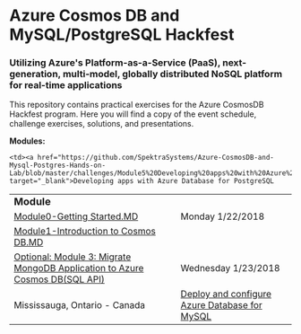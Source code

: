 # Azure Cosmos DB and MySQL/PostgreSQL Hackfest 
### Utilizing Azure's Platform-as-a-Service (PaaS), next-generation, multi-model, globally distributed NoSQL platform for real-time applications

This repository contains practical exercises for the Azure CosmosDB Hackfest program. Here you will find a copy of the event schedule, challenge exercises, solutions, and presentations.

<strong>Modules:</strong>

<table>
  <tr>
    <td><strong><font size="+1">Module</font></strong></td>
  </tr>
  <tr>
    <td><a href="https://github.com/SpektraSystems/Azure-CosmosDB-and-Mysql-Postgres-Hands-on-Lab/blob/master/challenges/Module0-Getting%20Started.MD" target="_blank">Module0-Getting Started.MD</a></td>
    <td>Monday 1/22/2018</td>
  </tr>
  <tr>
    <td><a href="https://github.com/SpektraSystems/Azure-CosmosDB-and-Mysql-Postgres-Hands-on-Lab/blob/master/challenges/Module1-Introduction%20to%20Cosmos%20DB.MD" target="_blank">Module1-Introduction to Cosmos DB.MD</a></td>
  </tr>
    <tr>
    <td><a href="https://github.com/SpektraSystems/Azure-CosmosDB-and-Mysql-Postgres-Hands-on-Lab/blob/master/challenges/Module3-Migrating%20MongoDB%20Apps%20to%20Azure%20Cosmos%20DB(Mongo%20API).MD" target="_blank">Optional: Module 3: Migrate MongoDB Application to Azure Cosmos DB(SQL API)
</a></td>
    <td>Wednesday 1/23/2018</td>
  </tr>
    <tr>
    <td>Mississauga, Ontario - Canada</td>
    <td><a href="https://github.com/SpektraSystems/Azure-CosmosDB-and-Mysql-Postgres-Hands-on-Lab/blob/master/challenges/Module4-Deploy%20and%20configure%20Azure%20Database%20for%20MySQL.MD" target="_blank">Deploy and configure Azure Database for MySQL
</a></td>

  </tr>
    <tr>

    <td><a href="https://github.com/SpektraSystems/Azure-CosmosDB-and-Mysql-Postgres-Hands-on-Lab/blob/master/challenges/Module5%20Developing%20apps%20with%20Azure%20Database%20for%20PostgreSQL.MD" target="_blank">Developing apps with Azure Database for PostgreSQL
</a></td>

  </tr>

</table>
